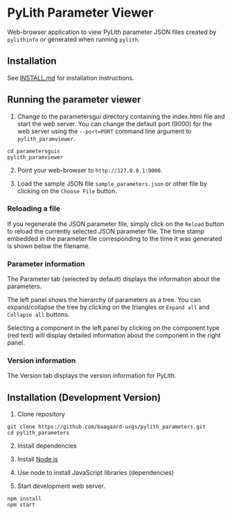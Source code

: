 # PyLith Parameter Viewer

Web-browser application to view PyLith parameter JSON files created by
`pylithinfo` or generated when running `pylith`.

## Installation

See [INSTALL.md](INSTALL.md) for installation instructions.

## Running the parameter viewer

1. Change to the parametersgui directory containing the index.html
   file and start the web server. You can change the default port
   (9000) for the web server using the `--port=PORT` command line
   argument to `pylith_paramviewer`.

  ```
  cd parametersguis
  pylith_paramviewer
  ```

2. Point your web-browser to `http://127.0.0.1:9000`.

3. Load the sample JSON file `sample_parameters.json` or other file by
   clicking on the `Choose File` button.

### Reloading a file

If you regenerate the JSON parameter file, simply click on the
`Reload` button to reload the currently selected JSON parameter
file. The time stamp embedded in the parameter file corresponding to
the time it was generated is shown below the filename.

### Parameter information

The Parameter tab (selected by default) displays the information about
the parameters.

The left panel shows the hierarchy of parameters as a tree. You can
expand/collapse the tree by clicking on the triangles or `Expand all`
and `Collapse all` buttons.

Selecting a component in the left panel by clicking on the component
type (red text) will display detailed information about the component
in the right panel.

### Version information

The Version tab displays the version information for PyLith.

## Installation (Development Version)

1. Clone repository

  ```
  git clone https://github.com/baagaard-usgs/pylith_parameters.git
  cd pylith_parameters
  ```

2. Install dependencies

  1. Install [Node.js](https://nodejs.org)
  2. Use node to install JavaScript libraries (dependencies)
  3. Start development web server.

  ```
  npm install
  npm start
  ```
